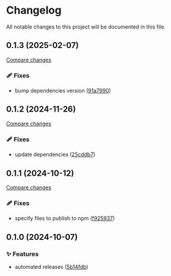 <!-- header -->
# Changelog

All notable changes to this project will be documented in this file.

<!-- version:0.1.3 -->
## 0.1.3 (2025-02-07)

[Compare changes](https://github.com/Wroud/foundation/compare/cc-parser-v0.1.2...cc-parser-v0.1.3)

<!-- changelog -->
### 🩹 Fixes

- bump dependencies version ([91a7990](https://github.com/Wroud/foundation/commit/91a7990))

<!-- version:0.1.2 -->
## 0.1.2 (2024-11-26)

[Compare changes](https://github.com/Wroud/foundation/compare/cc-parser-v0.1.1...cc-parser-v0.1.2)

<!-- changelog -->
### 🩹 Fixes

- update dependencies ([25cddb7](https://github.com/Wroud/foundation/commit/25cddb7))

<!-- version:0.1.1 -->
## 0.1.1 (2024-10-12)

[Compare changes](https://github.com/Wroud/foundation/compare/cc-parser-v0.1.0...cc-parser-v0.1.1)

<!-- changelog -->
### 🩹 Fixes

- specify files to publish to npm ([f925937](https://github.com/Wroud/foundation/commit/f925937))

<!-- version:0.1.0 -->
## 0.1.0 (2024-10-07)

<!-- changelog -->
### ✨ Features

- automated releases ([5b14fdb](https://github.com/Wroud/foundation/commit/5b14fdb))

